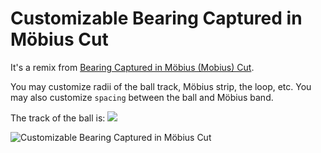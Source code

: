# Customizable Bearing Captured in Möbius Cut

It's a remix from [Bearing Captured in Möbius (Mobius) Cut](https://www.thingiverse.com/thing:3277736). 

You may customize radii of the ball track, Möbius strip, the loop, etc. You may also customize `spacing` between the ball and Möbius band. 

The track of the ball is:
![](https://cdn.thingiverse.com/renders/f0/0a/94/76/9f/fd22d0688aec1f5ff90535af997899f8_preview_featured.JPG)

![Customizable Bearing Captured in Möbius Cut](https://cdn.thingiverse.com/renders/24/ad/4f/cf/76/cfc379d84f061978783b8b6be3817082_preview_featured.JPG)
